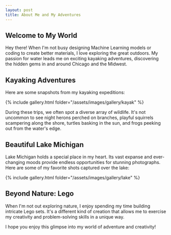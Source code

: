 ```yaml
---
layout: post
title: About Me and My Adventures
---
```


## Welcome to My World

Hey there! When I'm not busy designing Machine Learning models or coding to create better materials, I love exploring the great outdoors. My passion for water leads me on exciting kayaking adventures, discovering the hidden gems in and around Chicago and the Midwest.

## Kayaking Adventures

Here are some snapshots from my kayaking expeditions:

{% include gallery.html folder="/assets/images/gallery/kayak" %}

During these trips, we often spot a diverse array of wildlife. It's not uncommon to see night herons perched on branches, playful squirrels scampering along the shore, turtles basking in the sun, and frogs peeking out from the water's edge.

## Beautiful Lake Michigan

Lake Michigan holds a special place in my heart. Its vast expanse and ever-changing moods provide endless opportunities for stunning photographs. Here are some of my favorite shots captured over the lake:

{% include gallery.html folder="/assets/images/gallery/lake" %}

## Beyond Nature: Lego

When I'm not out exploring nature, I enjoy spending my time building intricate Lego sets. It's a different kind of creation that allows me to exercise my creativity and problem-solving skills in a unique way.

I hope you enjoy this glimpse into my world of adventure and creativity!
